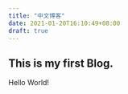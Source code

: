 ```yaml
---
title: "中文博客"
date: 2021-01-20T16:10:49+08:00
draft: true
---
```



## This is my first Blog.

Hello World!